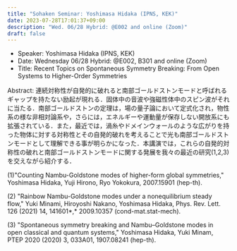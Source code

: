```yaml
---
title: "Sohaken Seminar: Yoshimasa Hidaka (IPNS, KEK)"
date: 2023-07-28T17:01:37+09:00
description: "Wed. 06/28 Hybrid: @E002 and online (Zoom)"
draft: false
---
```


- Speaker:
Yoshimasa Hidaka (IPNS, KEK)
- Date:
Wednesday 06/28 Hybrid: @E002, B301 and online (Zoom)
- Title:
Recent Topics on Spontaneous Symmetry Breaking: From Open Systems to Higher-Order Symmetries

<!--more-->
Abstract:
連続対称性が自発的に破れると南部ゴールドストンモードと呼ばれるギャップを持たない励起が現れる．固体中の音波や強磁性体中のスピン波がそれに当たる．南部ゴールドストンの定理は，場の量子論において定式化され，物性系の様な非相対論系や，さらには，エネルギーや運動量が保存しない開放系にも拡張されている．また，最近では，渦糸やドメインウォールのような広がりを持った物体に対する対称性とその自発的破れを考えることで光も南部ゴールドストンモードとして理解できる事が明らかになった．本講演では，これらの自発的対称性の破れと南部ゴールドストンモードに関する発展を我々の最近の研究(1,2,3)を交えながら紹介する．

(1)"Counting Nambu-Goldstone modes of higher-form global symmetries," Yoshimasa Hidaka, Yuji Hirono, Ryo Yokokura, 2007.15901 (hep-th).

(2) "Rainbow Nambu-Goldstone modes under a nonequilibrium steady flow,"  Yuki Minami, Hiroyoshi Nakano, Yoshimasa Hidaka, Phys. Rev. Lett. 126 (2021) 14, 141601*,* 2009.10357 (cond-mat.stat-mech).

(3) "Spontaneous symmetry breaking and Nambu–Goldstone modes in open classical and quantum systems," Yoshimasa Hidaka, Yuki Minam, PTEP 2020 (2020) 3, 033A01, 1907.08241 (hep-th).